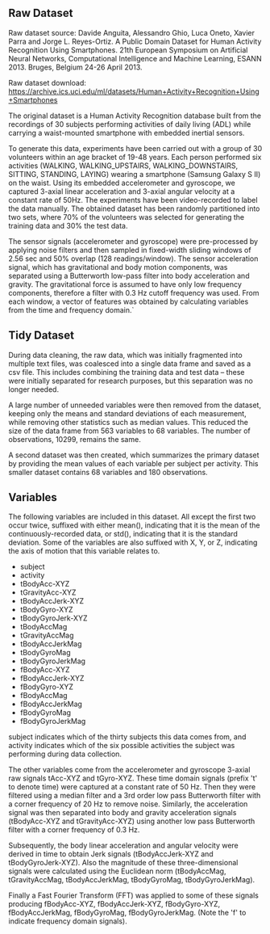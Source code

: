 
## Raw Dataset
Raw dataset source: Davide Anguita, Alessandro Ghio, Luca Oneto, Xavier Parra and Jorge L. Reyes-Ortiz. A Public Domain Dataset for Human Activity Recognition Using Smartphones. 21th European Symposium on Artificial Neural Networks, Computational Intelligence and Machine Learning, ESANN 2013. Bruges, Belgium 24-26 April 2013.

Raw dataset download:
https://archive.ics.uci.edu/ml/datasets/Human+Activity+Recognition+Using+Smartphones

The original dataset is a Human Activity Recognition database built from the recordings of 30 subjects performing activities of daily living (ADL) while carrying a waist-mounted smartphone with embedded inertial sensors.

To generate this data, experiments have been carried out with a group of 30 volunteers within an age bracket of 19-48 years. Each person performed six activities (WALKING, WALKING_UPSTAIRS, WALKING_DOWNSTAIRS, SITTING, STANDING, LAYING) wearing a smartphone (Samsung Galaxy S II) on the waist. Using its embedded accelerometer and gyroscope, we captured 3-axial linear acceleration and 3-axial angular velocity at a constant rate of 50Hz. The experiments have been video-recorded to label the data manually. The obtained dataset has been randomly partitioned into two sets, where 70% of the volunteers was selected for generating the training data and 30% the test data.

The sensor signals (accelerometer and gyroscope) were pre-processed by applying noise filters and then sampled in fixed-width sliding windows of 2.56 sec and 50% overlap (128 readings/window). The sensor acceleration signal, which has gravitational and body motion components, was separated using a Butterworth low-pass filter into body acceleration and gravity. The gravitational force is assumed to have only low frequency components, therefore a filter with 0.3 Hz cutoff frequency was used. From each window, a vector of features was obtained by calculating variables from the time and frequency domain.`

## Tidy Dataset
During data cleaning, the raw data, which was initially fragmented into multiple text files, was coalesced into a single data frame and saved as a csv file. This includes combining the training data and test data – these were initially separated for research purposes, but this separation was no longer needed.

A large number of unneeded variables were then removed from the dataset, keeping only the means and standard deviations of each measurement, while removing other statistics such as median values. This reduced the size of the data frame from 563 variables to 68 variables. The number of observations, 10299, remains the same.

A second dataset was then created, which summarizes the primary dataset by providing the mean values of each variable per subject per activity. This smaller dataset contains 68 variables and 180 observations.

## Variables
The following variables are included in this dataset. All except the first two occur twice, suffixed with either mean(), indicating that it is the mean of the continuously-recorded data, or std(), indicating that it is the standard deviation. Some of the variables are also suffixed with X, Y, or Z, indicating the axis of motion that this variable relates to.

- subject
- activity
- tBodyAcc-XYZ
- tGravityAcc-XYZ
- tBodyAccJerk-XYZ
- tBodyGyro-XYZ
- tBodyGyroJerk-XYZ
- tBodyAccMag
- tGravityAccMag
- tBodyAccJerkMag
- tBodyGyroMag
- tBodyGyroJerkMag
- fBodyAcc-XYZ
- fBodyAccJerk-XYZ
- fBodyGyro-XYZ
- fBodyAccMag
- fBodyAccJerkMag
- fBodyGyroMag
- fBodyGyroJerkMag

subject indicates which of the thirty subjects this data comes from, and activity indicates which of the six possible activities the subject was performing during data collection.

The other variables come from the accelerometer and gyroscope 3-axial raw signals tAcc-XYZ and tGyro-XYZ. These time domain signals (prefix 't' to denote time) were captured at a constant rate of 50 Hz. Then they were filtered using a median filter and a 3rd order low pass Butterworth filter with a corner frequency of 20 Hz to remove noise. Similarly, the acceleration signal was then separated into body and gravity acceleration signals (tBodyAcc-XYZ and tGravityAcc-XYZ) using another low pass Butterworth filter with a corner frequency of 0.3 Hz. 

Subsequently, the body linear acceleration and angular velocity were derived in time to obtain Jerk signals (tBodyAccJerk-XYZ and tBodyGyroJerk-XYZ). Also the magnitude of these three-dimensional signals were calculated using the Euclidean norm (tBodyAccMag, tGravityAccMag, tBodyAccJerkMag, tBodyGyroMag, tBodyGyroJerkMag). 

Finally a Fast Fourier Transform (FFT) was applied to some of these signals producing fBodyAcc-XYZ, fBodyAccJerk-XYZ, fBodyGyro-XYZ, fBodyAccJerkMag, fBodyGyroMag, fBodyGyroJerkMag. (Note the 'f' to indicate frequency domain signals). 
